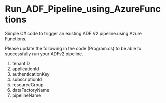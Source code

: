 # Run_ADF_Pipeline_using_AzureFunctions
Simple C# code to trigger an existing ADF V2 pipeline.using Azure Functions.

Please update the following in the code (Program.cs) to be able to successfully run your ADFv2 pipeline.

 1. tenantID
 2. applicationId
 3. authenticationKey
 4. subscriptionId
 5. resourceGroup
 6. dataFactoryName
 7. pipelineName
